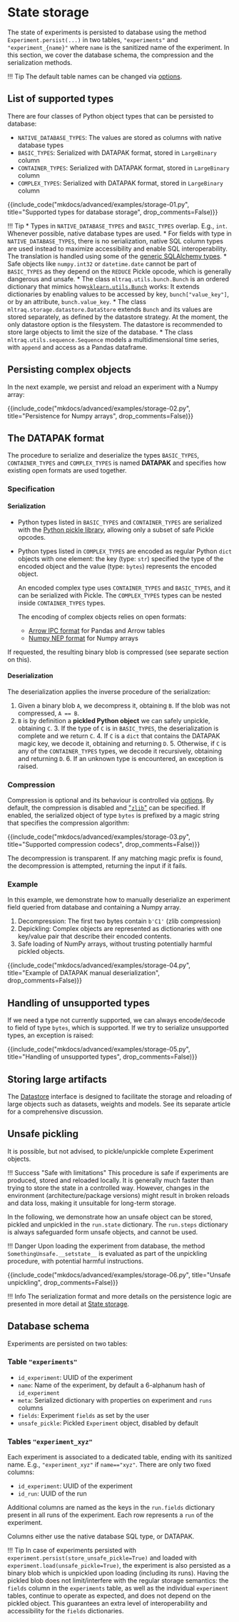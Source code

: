 # State storage


The state of experiments is persisted to database using the method `Experiment.persist(...)` in two tables, `"experiments"` and `"experiment_{name}"` where `name` is the sanitized name of the experiment. In this section, we cover the database schema, the compression and the serialization methods.

!!! Tip
    The default table names can be changed via [options](./options.md).


## List of supported types

There are four classes of Python object types that can be persisted to database:

* `NATIVE_DATABASE_TYPES`: The values are stored as columns with native database types
* `BASIC_TYPES`: Serialized with DATAPAK format, stored in `LargeBinary` column
* `CONTAINER_TYPES`: Serialized with DATAPAK format, stored in `LargeBinary` column
* `COMPLEX_TYPES`: Serialized with DATAPAK format, stored in `LargeBinary` column

{{include_code("mkdocs/advanced/examples/storage-01.py", title="Supported types for database storage", 
drop_comments=False)}}

!!! Tip
    * Types in `NATIVE_DATABASE_TYPES` and `BASIC_TYPES` overlap. E.g., `int`. Whenever possible, native database types are used.
    * For fields with type in `NATIVE_DATABASE_TYPES`, there is no serialization, native SQL column types are used instead to maximize accessibility and enable SQL interoperability. The translation is handled using some of the [generic SQLAlchemy types](https://docs.sqlalchemy.org/en/20/core/type_basics.html#generic-camelcase-types).
    * Safe objects like `numpy.int32` or `datetime.date` cannot be part of `BASIC_TYPES` as they 
    depend on the `REDUCE` Pickle opcode, which is generally dangerous and unsafe.
    * The class `mltraq.utils.bunch.Bunch` is an ordered dictionary that mimics how[`sklearn.utils.Bunch`](https://scikit-learn.org/stable/modules/generated/sklearn.utils.Bunch.html) works: It extends dictionaries by enabling values to be accessed by key, `bunch["value_key"]`, or by an attribute, `bunch.value_key`.
    * The class `mltraq.storage.datastore.DataStore` extends `Bunch` and its values are stored separately, as defined by the datastore strategy. At the moment, the only datastore option is the filesystem. The datastore is recommended to store large objects to limit the size of the database.
    * The class `mltraq.utils.sequence.Sequence` models a multidimensional time series, with `append` and access as a Pandas dataframe.

## Persisting complex objects

In the next example, we persist and reload an experiment with a Numpy array:

{{include_code("mkdocs/advanced/examples/storage-02.py", title="Persistence for Numpy arrays", drop_comments=False)}}

## The DATAPAK format

The procedure to serialize and deserialize the types `BASIC_TYPES`, `CONTAINER_TYPES` and `COMPLEX_TYPES` is named **DATAPAK** and specifies how existing open formats are used together.

### Specification

#### Serialization

* Python types listed in `BASIC_TYPES` and `CONTAINER_TYPES` are serialized with the [Python pickle library](https://docs.python.org/3/library/pickle.html), allowing only a subset of safe Pickle opcodes.

* Python types listed in  `COMPLEX_TYPES` are encoded as regular Python `dict` objects with one element: the key (type: `str`) specified the type of the encoded object and the value (type: `bytes`) represents the encoded object.  

    An encoded complex type uses `CONTAINER_TYPES` and `BASIC_TYPES`, and it can be serialized with Pickle. The `COMPLEX_TYPES` types can be nested inside `CONTAINER_TYPES` types.

    The encoding of complex objects relies on open formats:

    * [Arrow IPC format](https://arrow.apache.org/docs/python/ipc.html) for Pandas and Arrow tables
    * [Numpy NEP format](https://github.com/numpy/numpy/blob/main/doc/neps/nep-0001-npy-format.rst) for Numpy arrays

If requested, the resulting binary blob is compressed (see separate section on this).

#### Deserialization

The deserialization applies the inverse procedure of the serialization:

1. Given a binary blob `A`, we decompress it, obtaining `B`. If the blob was not compressed, `A == B`.
2. `B` is by definition a **pickled Python object** we can safely unpickle, obtaining `C`. 
    3. If the type of `C` is in `BASIC_TYPES`, the deserialization is complete and we return `C`.
    4. If `C` is a `dict` that contains the DATAPAK magic key, we decode it, obtaining and returning `D`.
    5. Otherwise, if `C` is any of the `CONTAINER_TYPES` types, we decode it recursively, obtaining and returning `D`.
    6. If an unknown type is encountered, an exception is raised.

### Compression

Compression is optional and its behaviour is controlled via [options](./options.md).
By default, the compression is disabled and ["`zlib`"](https://docs.python.org/3/library/zlib.html) can be specified.
If enabled, the serialized object of type `bytes` is prefixed by a magic string that specifies the compression algorithm:

{{include_code("mkdocs/advanced/examples/storage-03.py", title="Supported compression codecs", 
drop_comments=False)}}

The decompression is transparent.
If any matching magic prefix is found, the decompression is attempted, returning the input if it fails.

### Example

In this example, we demonstrate how to manually deserialize an experiment field queried from database and containing a Numpy array.

1. Decompression: The first two bytes contain `b'C1'` (zlib compression)
2. Depickling: Complex objects are represented as dictionaries with one key/value pair that describe their encoded contents.
3. Safe loading of NumPy arrays, without trusting potentially harmful pickled objects.

{{include_code("mkdocs/advanced/examples/storage-04.py", title="Example of DATAPAK manual deserialization", drop_comments=False)}}

## Handling of unsupported types

If we need a type not currently supported, we can always encode/decode to field of type `bytes`,
which is supported. If we try to serialize unsupported types, an exception is raised:

{{include_code("mkdocs/advanced/examples/storage-05.py", title="Handling of unsupported types", drop_comments=False)}}

## Storing large artifacts

The [Datastore](./datastore.md) interface is designed to facilitate the storage and reloading of large objects such as datasets, weights and models. See its separate article for a comprehensive discussion.

## Unsafe pickling

It is possible, but not advised, to pickle/unpickle complete Experiment objects.

!!! Success "Safe with limitations"
    This procedure is safe if experiments are produced, stored and reloaded locally.
    It is generally much faster than trying to store the state in a controlled way.
    However, changes in the environment (architecture/package versions) might result
    in broken reloads and data loss, making it unsuitable for long-term storage.

In the following, we demonstrate how an unsafe object can be stored, pickled and unpickled in the `run.state` dictionary. The `run.steps` dictionary is always safeguarded form unsafe objects, and cannot be used.

!!! Danger
    Upon loading the experiment from database, the method `SomethingUnsafe.__setstate__` is evaluated as part of the unpickling procedure, with potential harmful instructions.

{{include_code("mkdocs/advanced/examples/storage-06.py", title="Unsafe unpickling", drop_comments=False)}}

!!! Info
    The serialization format and more details on the persistence logic are presented in more detail at [State storage](../advanced/storage.md).


## Database schema

Experiments are persisted on two tables:

### Table `"experiments"`

* `id_experiment`: UUID of the experiment
* `name`: Name of the experiment, by default a 6-alphanum hash of `id_experiment`
* `meta`: Serialized dictionary with properties on experiment and `runs` columns
* `fields`: Experiment `fields` as set by the user
* `unsafe_pickle`: Pickled `Experiment` object, disabled by default

### Tables `"experiment_xyz"`

Each experiment is associated to a dedicated table, ending with its sanitized name. E.g., `"experiment_xyz"` if `name=="xyz"`. There are only two fixed columns:

* `id_experiment`: UUID of the experiment
* `id_run`: UUID of the run

Additional columns are named as the keys in the `run.fields` dictionary present in all runs of the experiment.
Each row represents a `run` of the experiment.

Columns either use the native database SQL type, or DATAPAK.

!!! Tip
    In case of experiments persisted with `experiment.persist(store_unsafe_pickle=True)` and loaded with `experiment.load(unsafe_pickle=True)`, the experiment is also persisted as a binary blob which is unpickled upon loading (including its runs). Having the pickled blob does not limit/interfere with the regular storage semantics: the `fields` column in the `experiments` table, as well as the individual `experiment` tables, continue to operate as expected, and does not depend on the pickled object. This guarantees an extra level of interoperability and accessibility for the `fields` dictionaries.


